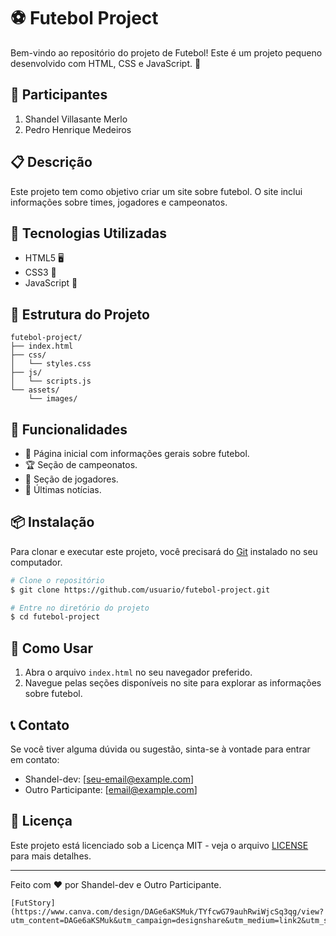 # ⚽ Futebol Project

Bem-vindo ao repositório do projeto de Futebol! Este é um projeto pequeno desenvolvido com HTML, CSS e JavaScript. 🎉

## 👫 Participantes

1. Shandel Villasante Merlo
2. Pedro Henrique Medeiros

## 📋 Descrição

Este projeto tem como objetivo criar um site sobre futebol. O site inclui informações sobre times, jogadores e campeonatos. 

## 🚀 Tecnologias Utilizadas

- HTML5 🖥️
- CSS3 🎨
- JavaScript 🚀

## 📂 Estrutura do Projeto

```plaintext
futebol-project/
├── index.html
├── css/
│   └── styles.css
├── js/
│   └── scripts.js
└── assets/
    └── images/
```

## 🌟 Funcionalidades

- 📄 Página inicial com informações gerais sobre futebol.
- 🏆 Seção de campeonatos.
- 👥 Seção de jogadores.
- 📰 Últimas notícias.

## 📦 Instalação

Para clonar e executar este projeto, você precisará do [Git](https://git-scm.com) instalado no seu computador. 

```bash
# Clone o repositório
$ git clone https://github.com/usuario/futebol-project.git

# Entre no diretório do projeto
$ cd futebol-project
```

## 🔧 Como Usar

1. Abra o arquivo `index.html` no seu navegador preferido.
2. Navegue pelas seções disponíveis no site para explorar as informações sobre futebol.

## 📞 Contato

Se você tiver alguma dúvida ou sugestão, sinta-se à vontade para entrar em contato:

- Shandel-dev: [seu-email@example.com]
- Outro Participante: [email@example.com]

## 📜 Licença

Este projeto está licenciado sob a Licença MIT - veja o arquivo [LICENSE](LICENSE) para mais detalhes.

---

Feito com ❤️ por Shandel-dev e Outro Participante.
```` ▋
[FutStory](https://www.canva.com/design/DAGe6aKSMuk/TYfcwG79auhRwiWjcSq3qg/view?utm_content=DAGe6aKSMuk&utm_campaign=designshare&utm_medium=link2&utm_source=uniquelinks&utlId=h33fd38cdba)
